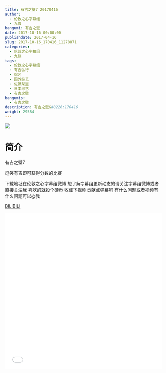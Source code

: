 ```yaml
---
title: 有吉之壁7 20170416
author: 
  - 伦敦之心字幕组
  - 九條
bangumi: 有吉之壁
date: 2017-10-16 00:00:00
publishdate: 2017-04-16
slug: 2017-10-16_170416_11278871
categories: 
  - 伦敦之心字幕组
  - 九條
tags: 
  - 伦敦之心字幕组
  - 有吉弘行
  - 综艺
  - 国外综艺
  - 佐藤栞里
  - 日本综艺
  - 有吉之壁
bangumis: 
  - 有吉之壁
description: 有吉之壁&#8226;170416
weight: 29584
---
```


![](https://i.imgur.com/JbEzrXQ.jpg)

# 简介  
有吉之壁7
逗笑有吉即可获得分数的比赛
下载地址在伦敦之心字幕组微博 想了解字幕组更新动态的请关注字幕组微博或者直接关注我 喜欢的就投个硬币 收藏下视频 贡献点弹幕吧
有什么问题或者视频有什么问题可以@我

  [BILIBILI](https://www.bilibili.com/video/av11278871/)


  <iframe src="//www.bilibili.com/html/html5player.html?cid=18653629&aid=11278871" width="100%" height="500" frameborder="0" allowfullscreen="allowfullscreen"></iframe>
